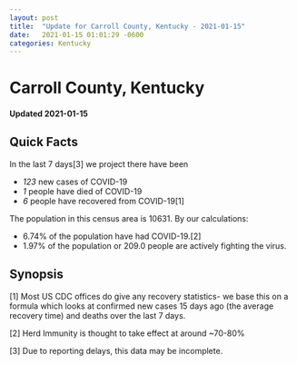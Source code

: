 ```yaml
---
layout: post
title:  "Update for Carroll County, Kentucky - 2021-01-15"
date:   2021-01-15 01:01:29 -0600
categories: Kentucky
---
```


# Carroll County, Kentucky
#### Updated 2021-01-15

## Quick Facts

In the last 7 days[3] we project there have been
- *123* new cases of COVID-19
- *1* people have died of COVID-19
- *6* people have recovered from COVID-19[1]

The population in this census area is 10631. By our calculations:
- 6.74% of the population have had COVID-19.[2]
- 1.97% of the population or 209.0 people are actively fighting the virus.

## Synopsis




[1] Most US CDC offices do give any recovery statistics- we base this on a formula which looks at confirmed new cases
15 days ago (the average recovery time) and deaths over the last 7 days.

[2] Herd Immunity is thought to take effect at around ~70-80%

[3] Due to reporting delays, this data may be incomplete.
 
    